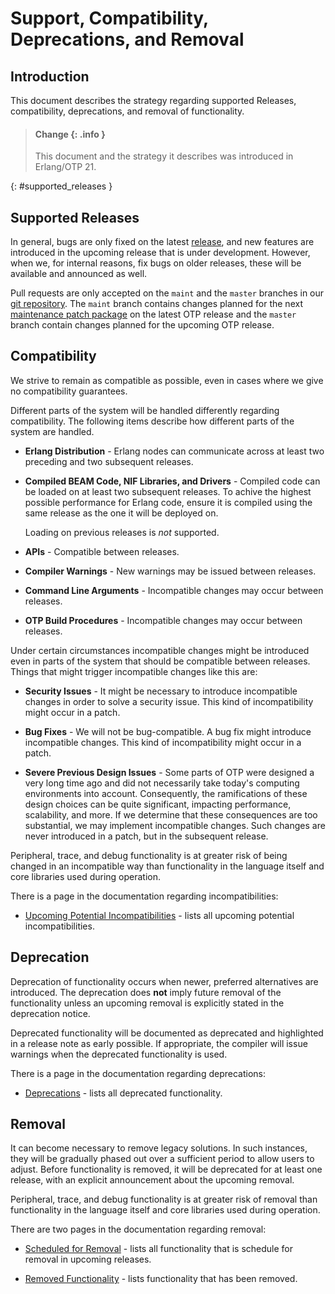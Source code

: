 <!--
%CopyrightBegin%

Copyright Ericsson AB 2023. All Rights Reserved.

Licensed under the Apache License, Version 2.0 (the "License");
you may not use this file except in compliance with the License.
You may obtain a copy of the License at

    http://www.apache.org/licenses/LICENSE-2.0

Unless required by applicable law or agreed to in writing, software
distributed under the License is distributed on an "AS IS" BASIS,
WITHOUT WARRANTIES OR CONDITIONS OF ANY KIND, either express or implied.
See the License for the specific language governing permissions and
limitations under the License.

%CopyrightEnd%
-->
# Support, Compatibility, Deprecations, and Removal

## Introduction

This document describes the strategy regarding supported Releases,
compatibility, deprecations, and removal of functionality.

> #### Change {: .info }
>
> This document and the strategy it describes was introduced in
> Erlang/OTP 21.

[](){: #supported_releases }

## Supported Releases

In general, bugs are only fixed on the latest
[release](versions.md#releases_and_patches), and new features are introduced in
the upcoming release that is under development. However, when we, for
internal reasons, fix bugs on older releases, these will be available and
announced as well.

Pull requests are only accepted on the `maint` and the `master`
branches in our [git repository](https://github.com/erlang/otp). The
`maint` branch contains changes planned for the next [maintenance
patch package](versions.md#releases_and_patches) on the latest OTP
release and the `master` branch contain changes planned for the
upcoming OTP release.

## Compatibility

We strive to remain as compatible as possible, even in cases where we
give no compatibility guarantees.

Different parts of the system will be handled differently regarding
compatibility. The following items describe how different parts of the system
are handled.

- **Erlang Distribution** - Erlang nodes can communicate across at least two
  preceding and two subsequent releases.

- **Compiled BEAM Code, NIF Libraries, and Drivers** - Compiled code
  can be loaded on at least two subsequent releases. To achive the
  highest possible performance for Erlang code, ensure it is compiled
  using the same release as the one it will be deployed on.

  Loading on previous releases is _not_ supported.

- **APIs** - Compatible between releases.

- **Compiler Warnings** - New warnings may be issued between releases.

- **Command Line Arguments** - Incompatible changes may occur between releases.

- **OTP Build Procedures** - Incompatible changes may occur between releases.

Under certain circumstances incompatible changes might be introduced even in
parts of the system that should be compatible between releases. Things that
might trigger incompatible changes like this are:

- **Security Issues** - It might be necessary to introduce incompatible changes
  in order to solve a security issue. This kind of incompatibility might occur
  in a patch.

- **Bug Fixes** - We will not be bug-compatible. A bug fix might introduce
  incompatible changes. This kind of incompatibility might occur in a patch.

- **Severe Previous Design Issues** - Some parts of OTP were designed
  a very long time ago and did not necessarily take today's computing
  environments into account. Consequently, the ramifications of these
  design choices can be quite significant, impacting performance,
  scalability, and more. If we determine that these consequences are
  too substantial, we may implement incompatible changes. Such changes
  are never introduced in a patch, but in the subsequent release.

Peripheral, trace, and debug functionality is at greater risk of being changed
in an incompatible way than functionality in the language itself and core
libraries used during operation.

There is a page in the documentation regarding incompatibilities:

* [Upcoming Potential Incompatibilities](`e:general_info:upcoming_incompatibilities.md`) -
  lists all upcoming potential incompatibilities.

## Deprecation

Deprecation of functionality occurs when newer, preferred alternatives
are introduced. The deprecation does **not** imply future removal of the
functionality unless an upcoming removal is explicitly stated in the
deprecation notice.

Deprecated functionality will be documented as deprecated and highlighted
in a release note as early possible. If appropriate, the compiler will
issue warnings when the deprecated functionality is used.

There is a page in the documentation regarding deprecations:

* [Deprecations](`e:general_info:deprecations.md`) - lists all
  deprecated functionality.

## Removal

It can become necessary to remove legacy solutions. In such instances,
they will be gradually phased out over a sufficient period to allow
users to adjust. Before functionality is removed, it will be
deprecated for at least one release, with an explicit announcement
about the upcoming removal.

Peripheral, trace, and debug functionality is at greater risk of removal than
functionality in the language itself and core libraries used during operation.

There are two pages in the documentation regarding removal:

* [Scheduled for Removal](`e:general_info:scheduled_for_removal.md`) - lists
  all functionality that is schedule for removal in upcoming releases.

* [Removed Functionality](`e:general_info:removed.md`) - lists
  functionality that has been removed.
